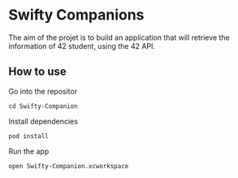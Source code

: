 # Swifty Companions

The aim of the projet is to build an application that will retrieve the information of 42 student, using the 42 API.

## How to use

Go into the repositor
```
cd Swifty-Companion
```

Install dependencies
```
pod install
```

Run the app
```
open Swifty-Companion.xcworkspace
```
